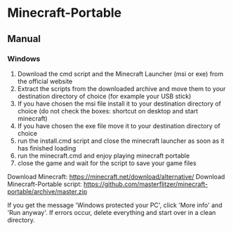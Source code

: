 # Minecraft-Portable
## Manual
### Windows

1. Download the cmd script and the Minecraft Launcher (msi or exe) from the official website
2. Extract the scripts from the downloaded archive and move them to your destination directory of choice (for example your USB stick)
3. If you have chosen the msi file install it to your destination directory of choice (do not check the boxes: shortcut on desktop and start minecraft)
4. If you have chosen the exe file move it to your destination directory of choice
5. run the install.cmd script and close the minecraft launcher as soon as it has finished loading
6. run the minecraft.cmd and enjoy playing minecraft portable
7. close the game and wait for the script to save your game files

Download Minecraft: https://minecraft.net/download/alternative/
Download Minecraft-Portable script: https://github.com/masterflitzer/minecraft-portable/archive/master.zip

If you get the message 'Windows protected your PC', click 'More info' and 'Run anyway'.
If errors occur, delete everything and start over in a clean directory.

